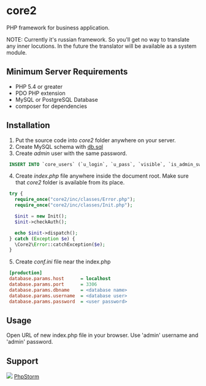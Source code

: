 core2
=====
PHP framework for business application.

NOTE: Currently it's russian framework. So you'll get no way to translate any inner locutions. In the future the translator will be available as a system module.

Minimum Server Requirements
---------------------------

* PHP 5.4 or greater
* PDO PHP extension
* MySQL or PostgreSQL Database
* composer for dependencies


Installation
------------
1. Put the source code into *core2* folder anywhere on your server.
2. Create MySQL schema with [db.sql](db.sql)
3. Create *admin* user with the same password.
 ```sql
  INSERT INTO `core_users` (`u_login`, `u_pass`, `visible`, `is_admin_sw`, `date_added`) VALUES ('admin', 'ad7123ebca969de21e49c12a7d69ce25', 'Y', 'Y', NOW());
  ```

4. Create *index.php* file anywhere inside the document root. Make sure that *core2* folder is available from its place.
 ```php
  try {
  	require_once("core2/inc/classes/Error.php");
  	require_once("core2/inc/classes/Init.php");
 
  	$init = new Init();
  	$init->checkAuth();
 
  	echo $init->dispatch();
  } catch (Exception $e) {
  	\Core2\Error::catchException($e);
  }
 ```
5. Create *conf.ini* file near the index.php
 
 ```ini
  [production]
  database.params.host      = localhost
  database.params.port      = 3306
  database.params.dbname    = <database name>
  database.params.username  = <database user>
  database.params.password  = <user password>
 ```

Usage
-----
Open URL of new index.php file in your browser. Use 'admin' username and 'admin' password.

Support
-------
<img src="phpStorm.png"/>
<a href="https://www.jetbrains.com/phpstorm/" target="_blank">PhpStorm</a>